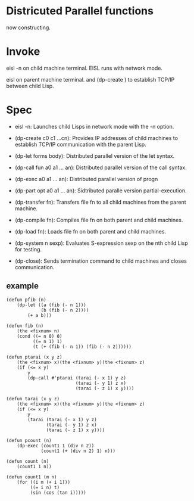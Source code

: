 # Districuted Parallel functions
now constructing.

# Invoke 
eisl -n on child machine terminal.
EISL runs with network mode. 


eisl on parent machine terminal.
and (dp-create ) to establish TCP/IP between child Lisp.

# Spec

- eisl -n: Launches child Lisps in network mode with the -n option.

- (dp-create c0 c1 …cn): Provides IP addresses of child machines to establish TCP/IP communication with the parent Lisp.

- (dp-let forms body): Distributed parallel version of the let syntax.

- (dp-call fun a0 a1 ... an): Distributed parallel version of the call syntax.

- (dp-exec a0 a1 ... an): Distributed parallel version of progn

- (dp-part opt a0 a1 ... an): Sidtributed paralle version partial-execution.

- (dp-transfer fn): Transfers file fn to all child machines from the parent machine.

- (dp-compile fn): Compiles file fn on both parent and child machines.

- (dp-load fn): Loads file fn on both parent and child machines.

- (dp-system n sexp): Evaluates S-expression sexp on the nth child Lisp for testing.

- (dp-close): Sends termination command to child machines and closes communication.


## example

```
(defun pfib (n)
    (dp-let ((a (fib (- n 1)))
             (b (fib (- n 2))))
        (+ a b)))

(defun fib (n)
    (the <fixnum> n) 
    (cond ((= n 0) 0)
          ((= n 1) 1)
          (t (+ (fib (- n 1)) (fib (- n 2))))))

(defun ptarai (x y z)
    (the <fixnum> x)(the <fixnum> y)(the <fixnum> z)
    (if (<= x y)
        y
        (dp-call #'ptarai (tarai (- x 1) y z)
                          (tarai (- y 1) z x)
                          (tarai (- z 1) x y))))

(defun tarai (x y z)
    (the <fixnum> x)(the <fixnum> y)(the <fixnum> z)
    (if (<= x y)
        y
        (tarai (tarai (- x 1) y z)
               (tarai (- y 1) z x)
               (tarai (- z 1) x y))))

(defun pcount (n)
    (dp-exec (count1 1 (div n 2))
             (count1 (+ (div n 2) 1) n)))

(defun count (n)
    (count1 1 n))

(defun count1 (m n)
    (for ((i m (+ i 1)))
         ((= i n) t)
         (sin (cos (tan i)))))

```

